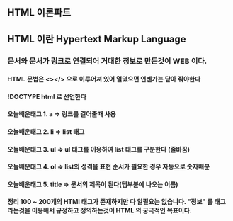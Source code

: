 ## HTML 이론파트
## HTML 이란 Hypertext Markup Language
### 문서와 문서가 링크로 연결되어 거대한 정보로 만든것이 WEB 이다.
#### HTML 문법은 <></> 으로 이루어져 있어 열었으면 언젠가는 닫아 줘야한다
#### !DOCTYPE html 로 선언한다

#### 오늘배운태그 1. a => 링크를 걸어줄때 사용 
#### 오늘배운태그 2. li => list 태그 
#### 오늘배운태그 3. ul => ul 태그를 이용하여 list 태그를 구분한다 (줄바꿈)
#### 오늘배운태그 4. ol => list의 성격을 표현 순서가 필요한 경우 자동으로 숫자배분
#### 오늘배운태그 5. title => 문서의 제목이 된다(탭부분에 나오는 이름)

#### 정리 100 ~ 200개의 HTMl 태그가 존재하지만 다 알필요는 없습니다. "정보" 를 태그라는것을 이용해서 규정하고 정의하는것이 HTML 의 궁극적인 목표이다. 
